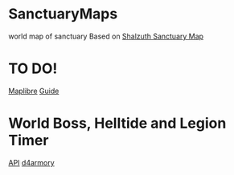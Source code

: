 # SanctuaryMaps
 world map of sanctuary
 Based on [Shalzuth Sanctuary Map](https://github.com/shalzuth/SanctuaryMaps)


# TO DO!
 [Maplibre](https://github.com/maplibre/maplibre-gl-js/releases/tag/v3.1.0)
 [Guide](https://maplibre.org/maplibre-gl-js-docs/example/simple-map/)

# World Boss, Helltide and Legion Timer
 [API](https://d4armory.io/api/events/recent)
 [d4armory](https://d4armory.io/events/)
